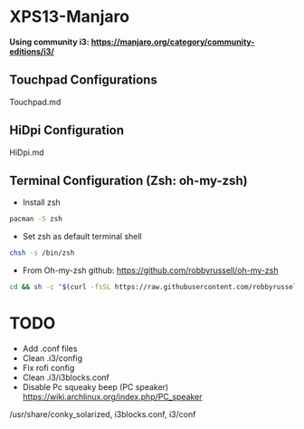 # XPS13-Manjaro
**Using community i3: https://manjaro.org/category/community-editions/i3/**

## Touchpad Configurations
Touchpad.md

## HiDpi Configuration
HiDpi.md

## Terminal Configuration (Zsh: oh-my-zsh)

- Install zsh 

```bash
pacman -S zsh
```
- Set zsh as default terminal shell 

```bash
chsh -s /bin/zsh
```

- From Oh-my-zsh github: https://github.com/robbyrussell/oh-my-zsh

```zsh 
cd && sh -c "$(curl -fsSL https://raw.githubusercontent.com/robbyrussell/oh-my-zsh/master/tools/install.sh)"
```


# TODO
- Add .conf files
- Clean .i3/config
- Fix rofi config
- Clean .i3/i3blocks.conf
- Disable Pc squeaky beep (PC speaker)  https://wiki.archlinux.org/index.php/PC_speaker


/usr/share/conky_solarized, i3blocks.conf, i3/conf
